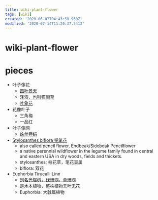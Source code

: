 ```yaml
---
title: wiki-plant-flower
tags: [wiki]
created: '2020-06-07T04:43:50.950Z'
modified: '2020-07-14T11:20:37.541Z'
---
```


# wiki-plant-flower

# pieces

- 叶子像花
  - [圆叶景天](http://www.qnong.com.cn/zhongzhi/huahui/14729.html)
  - [泽漆，也叫猫眼草](https://baike.baidu.com/item/%E7%8C%AB%E7%9C%BC%E8%8D%89/3342879)
  - [叶象花](https://www.changshifang.com/yaocai/Y/112771.html)
- 花像叶子
  - 三角梅
  - 一品红
- 叶子像网
  - [蛛丝卷绢](https://baike.baidu.com/item/%E8%9B%9B%E4%B8%9D%E5%8D%B7%E7%BB%A2/2496696)
- [Stylosanthes biflora 铅笔花](https://www.illinoiswildflowers.info/savanna/plants/pencil_flw.html)
  - also called pencil flower, Endbeak/Sidebeak Pencilflower
  - a native perennial wildflower in the legume family found in central and eastern USA in dry woods, fields and thickets. 
  - stylosanthes: 柱花草，笔花豆属
  - biflora: 双花
- Euphorbia Tirucalli Linn
  - [别名光棍树，绿珊瑚，青珊瑚](https://baike.baidu.com/item/%E5%85%89%E6%A3%8D%E6%A0%91/657887)
  - 是木本植物，整株植物无叶无花
  - Euphorbia: 大戟属植物
